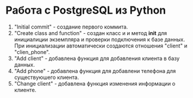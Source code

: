 # Работа с PostgreSQL из Python
1) "Initial commit" - создание первого коммита.
2) "Create class and function" - создан класс и и метод __init__ для инициалиции экземпляра и проверки подключения к базе данных. При инициализации автоматически создаются отношения "client" и "clien_phone".
3) "Add client" - добавлена функция для добавления клиента в базу данных.
4) "Add phone" - добавлена функция для добавлени телефона для существуюшего клиента.
5) "Change client" - добавлена функция изменения информации о клиенте.